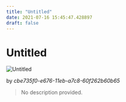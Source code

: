 ```yaml
---
title: "Untitled"
date: 2021-07-16 15:45:47.428897
draft: false
---
```


# Untitled

![Untitled](../images/cc341d6a-e676-11eb-ae63-60f262b60b65.png)

by *cbe735f0-e676-11eb-a7c8-60f262b60b65*



> No description provided.